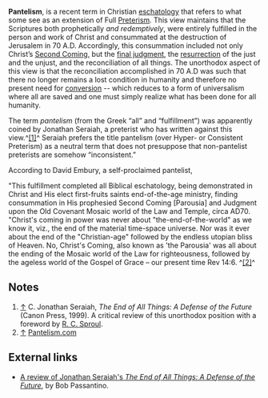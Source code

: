 **Pantelism**, is a recent term in Christian
[eschatology](Eschatology "Eschatology") that refers to what some
see as an extension of Full [Preterism](Preterism "Preterism").
This view maintains that the Scriptures both prophetically
*and redemptively*, were entirely fulfilled in the person and work
of Christ and consummated at the destruction of Jerusalem in 70
A.D. Accordingly, this consummation included not only Christ’s
[Second Coming](Second_coming "Second coming"), but the
[final judgment](Final_judgment "Final judgment"), the
[resurrection](Resurrection "Resurrection") of the just and the
unjust, and the reconciliation of all things. The unorthodox aspect
of this view is that the reconciliation accomplished in 70 A.D was
such that there no longer remains a lost condition in humanity and
therefore no present need for [conversion](Conversion "Conversion")
-- which reduces to a form of universalism where all are saved and
one must simply realize what has been done for all humanity.

The term *pantelism* (from the Greek “all” and “fulfillment”) was
apparently coined by Jonathan Seraiah, a preterist who has written
against this view.^[[1]](#note-0)^ Seraiah prefers the title
pantelism (over Hyper- or Consistent Preterism) as a neutral term
that does not presuppose that non-pantelist preterists are somehow
“inconsistent.”

According to David Embury, a self-proclaimed pantelist,

"This fulfillment completed all Biblical eschatology, being
demonstrated in Christ and His elect first-fruits saints
end-of-the-age ministry, finding consummation in His prophesied
Second Coming [Parousia] and Judgment upon the Old Covenant Mosaic
world of the Law and Temple, circa AD70.
"Christ's coming in power was never about "the-end-of-the-world" as
we know it, viz., the end of the material time-space universe. Nor
was it ever about the end of the "Christian-age" followed by the
endless utopian bliss of Heaven. No, Christ's Coming, also known as
'the Parousia' was all about the ending of the Mosaic world of the
Law for righteousness, followed by the ageless world of the Gospel
of Grace – our present time Rev 14:6. ^[[2]](#note-1)^

## Notes

1.  [↑](#ref-0) C. Jonathan Seraiah,
    *The End of All Things: A Defense of the Future* (Canon Press,
    1999). A critical review of this unorthodox position with a
    foreword by [R. C. Sproul](R._C._Sproul "R. C. Sproul").
2.  [↑](#ref-1) [Pantelism.com](http://pantelism.com/)

## External links

-   [A review of Jonathan Seraiah's *The End of All Things: A Defense of the Future*](http://answers.org/bookreviews/misstheend.html),
    by Bob Passantino.



